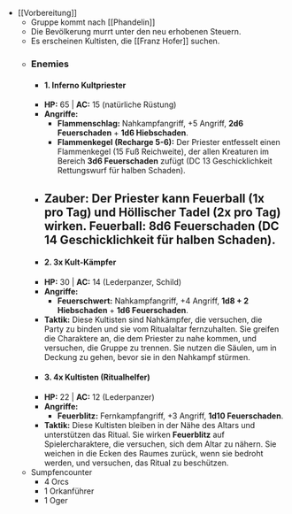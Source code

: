 - [[Vorbereitung]]
	- Gruppe kommt nach [[Phandelin]]
	- Die Bevölkerung murrt unter den neu erhobenen Steuern.
	- Es erscheinen Kultisten, die [[Franz Hofer]] suchen.
	- ### **Enemies**
		- #### **1. Inferno Kultpriester**
		- **HP:** 65 | **AC:** 15 (natürliche Rüstung)
		- **Angriffe:**
			- **Flammenschlag:** Nahkampfangriff, +5 Angriff, **2d6 Feuerschaden** + **1d6 Hiebschaden**.
			- **Flammenkegel (Recharge 5-6):** Der Priester entfesselt einen Flammenkegel (15 Fuß Reichweite), der allen Kreaturen im Bereich **3d6 Feuerschaden** zufügt (DC 13 Geschicklichkeit Rettungswurf für halben Schaden).
		- **Zauber:** Der Priester kann **Feuerball** (1x pro Tag) und **Höllischer Tadel** (2x pro Tag) wirken. **Feuerball**: 8d6 Feuerschaden (DC 14 Geschicklichkeit für halben Schaden).
		  ---
		- #### **2. 3x Kult-Kämpfer**
		- **HP:** 30 | **AC:** 14 (Lederpanzer, Schild)
		- **Angriffe:**
			- **Feuerschwert:** Nahkampfangriff, +4 Angriff, **1d8 + 2 Hiebschaden** + **1d6 Feuerschaden**.
		- **Taktik:** Diese Kultisten sind Nahkämpfer, die versuchen, die Party zu binden und sie vom Ritualaltar fernzuhalten. Sie greifen die Charaktere an, die dem Priester zu nahe kommen, und versuchen, die Gruppe zu trennen. Sie nutzen die Säulen, um in Deckung zu gehen, bevor sie in den Nahkampf stürmen.
		- #### **3. 4x Kultisten (Ritualhelfer)**
		- **HP:** 22 | **AC:** 12 (Lederpanzer)
		- **Angriffe:**
			- **Feuerblitz:** Fernkampfangriff, +3 Angriff, **1d10 Feuerschaden**.
		- **Taktik:** Diese Kultisten bleiben in der Nähe des Altars und unterstützen das Ritual. Sie wirken **Feuerblitz** auf Spielercharaktere, die versuchen, sich dem Altar zu nähern. Sie weichen in die Ecken des Raumes zurück, wenn sie bedroht werden, und versuchen, das Ritual zu beschützen.
	- Sumpfencounter
		- 4 Orcs
		- 1 Orkanführer
		- 1 Oger
